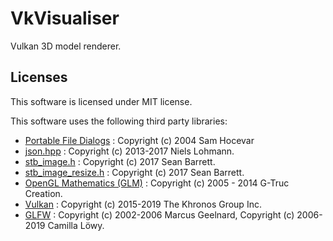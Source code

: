 
# VkVisualiser
Vulkan 3D model renderer.

## Licenses
This software is licensed under MIT license.

This software uses the following third party libraries:
+ [Portable File Dialogs](https://github.com/samhocevar/portable-file-dialogs) : Copyright (c) 2004 Sam Hocevar
+ [json.hpp](https://github.com/nlohmann/json) : Copyright (c) 2013-2017 Niels Lohmann.
+ [stb_image.h](https://github.com/nothings/stb) : Copyright (c) 2017 Sean Barrett.
+ [stb_image_resize.h](https://github.com/nothings/stb) : Copyright (c) 2017 Sean Barrett.
+ [OpenGL Mathematics (GLM)](https://glm.g-truc.net/0.9.9/index.html) : Copyright (c) 2005 - 2014 G-Truc Creation.
+ [Vulkan](https://www.khronos.org/vulkan/) : Copyright (c) 2015-2019 The Khronos Group Inc.
+ [GLFW](https://github.com/glfw/glfw) : Copyright (c) 2002-2006 Marcus Geelnard, Copyright (c) 2006-2019 Camilla Löwy.
